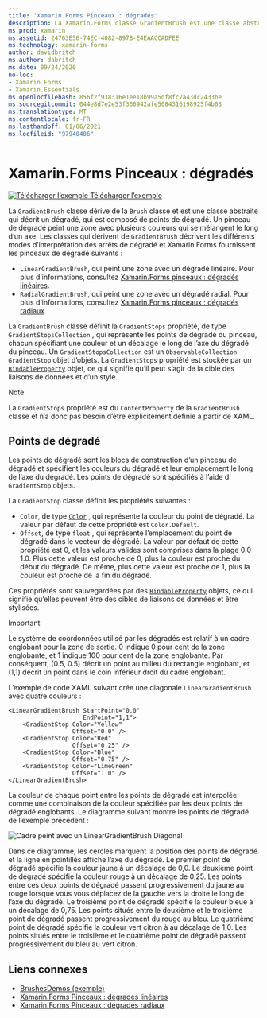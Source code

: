 ```yaml
---
title: 'Xamarin.Forms Pinceaux : dégradés'
description: La Xamarin.Forms classe GradientBrush est une classe abstraite qui décrit un dégradé composé de points de dégradé.
ms.prod: xamarin
ms.assetid: 24763E56-74EC-4082-897B-E4EAACCADFEE
ms.technology: xamarin-forms
author: davidbritch
ms.author: dabritch
ms.date: 09/24/2020
no-loc:
- Xamarin.Forms
- Xamarin.Essentials
ms.openlocfilehash: 856f2f938316e1ee18b99a5df8fc7a43dc2433be
ms.sourcegitcommit: 044e8d7e2e53f366942afe5084316198925f4b03
ms.translationtype: MT
ms.contentlocale: fr-FR
ms.lasthandoff: 01/06/2021
ms.locfileid: "97940406"
---
```

# <a name="no-locxamarinforms-brushes-gradients"></a>Xamarin.Forms Pinceaux : dégradés

[![Télécharger l’exemple](~/media/shared/download.png) Télécharger l’exemple](/samples/xamarin/xamarin-forms-samples/userinterface-brushdemos/)

La `GradientBrush` classe dérive de la `Brush` classe et est une classe abstraite qui décrit un dégradé, qui est composé de points de dégradé. Un pinceau de dégradé peint une zone avec plusieurs couleurs qui se mélangent le long d’un axe. Les classes qui dérivent de `GradientBrush` décrivent les différents modes d’interprétation des arrêts de dégradé et Xamarin.Forms fournissent les pinceaux de dégradé suivants :

- `LinearGradientBrush`, qui peint une zone avec un dégradé linéaire. Pour plus d’informations, consultez [ Xamarin.Forms pinceaux : dégradés linéaires](lineargradient.md).
- `RadialGradientBrush`, qui peint une zone avec un dégradé radial. Pour plus d’informations, consultez [ Xamarin.Forms pinceaux : dégradés radiaux](radialgradient.md).

La `GradientBrush` classe définit la `GradientStops` propriété, de type `GradientStopsCollection` , qui représente les points de dégradé du pinceau, chacun spécifiant une couleur et un décalage le long de l’axe du dégradé du pinceau. Un `GradientStopsCollection` est un `ObservableCollection` `GradientStop` objet d’objets. La `GradientStops` propriété est stockée par un [`BindableProperty`](xref:Xamarin.Forms.BindableProperty) objet, ce qui signifie qu’il peut s’agir de la cible des liaisons de données et d’un style.

> [!NOTE]
> La `GradientStops` propriété est du `ContentProperty` de la `GradientBrush` classe et n’a donc pas besoin d’être explicitement définie à partir de XAML.

## <a name="gradient-stops"></a>Points de dégradé

Les points de dégradé sont les blocs de construction d’un pinceau de dégradé et spécifient les couleurs du dégradé et leur emplacement le long de l’axe du dégradé. Les points de dégradé sont spécifiés à l’aide d' `GradientStop` objets.

La `GradientStop` classe définit les propriétés suivantes :

- `Color`, de type [`Color`](xref:Xamarin.Forms.Color) , qui représente la couleur du point de dégradé. La valeur par défaut de cette propriété est `Color.Default`.
- `Offset`, de type `float` , qui représente l’emplacement du point de dégradé dans le vecteur de dégradé. La valeur par défaut de cette propriété est 0, et les valeurs valides sont comprises dans la plage 0.0-1.0. Plus cette valeur est proche de 0, plus la couleur est proche du début du dégradé. De même, plus cette valeur est proche de 1, plus la couleur est proche de la fin du dégradé.

Ces propriétés sont sauvegardées par des [`BindableProperty`](xref:Xamarin.Forms.BindableProperty) objets, ce qui signifie qu’elles peuvent être des cibles de liaisons de données et être stylisées.

> [!IMPORTANT]
> Le système de coordonnées utilisé par les dégradés est relatif à un cadre englobant pour la zone de sortie. 0 indique 0 pour cent de la zone englobante, et 1 indique 100 pour cent de la zone englobante. Par conséquent, (0.5, 0.5) décrit un point au milieu du rectangle englobant, et (1,1) décrit un point dans le coin inférieur droit du cadre englobant.

L’exemple de code XAML suivant crée une diagonale `LinearGradientBrush` avec quatre couleurs :

```xaml
<LinearGradientBrush StartPoint="0,0"
                     EndPoint="1,1">
    <GradientStop Color="Yellow"
                  Offset="0.0" />
    <GradientStop Color="Red"
                  Offset="0.25" />
    <GradientStop Color="Blue"
                  Offset="0.75" />             
    <GradientStop Color="LimeGreen"
                  Offset="1.0" />
</LinearGradientBrush>                                                       
```

La couleur de chaque point entre les points de dégradé est interpolée comme une combinaison de la couleur spécifiée par les deux points de dégradé englobants. Le diagramme suivant montre les points de dégradé de l’exemple précédent :

![Cadre peint avec un LinearGradientBrush Diagonal](gradient-images/gradient-stops.png)

Dans ce diagramme, les cercles marquent la position des points de dégradé et la ligne en pointillés affiche l’axe du dégradé. Le premier point de dégradé spécifie la couleur jaune à un décalage de 0,0. Le deuxième point de dégradé spécifie la couleur rouge à un décalage de 0,25. Les points entre ces deux points de dégradé passent progressivement du jaune au rouge lorsque vous vous déplacez de la gauche vers la droite le long de l’axe du dégradé. Le troisième point de dégradé spécifie la couleur bleue à un décalage de 0,75. Les points situés entre le deuxième et le troisième point de dégradé passent progressivement du rouge au bleu. Le quatrième point de dégradé spécifie la couleur vert citron à au décalage de 1,0. Les points situés entre le troisième et le quatrième point de dégradé passent progressivement du bleu au vert citron.

## <a name="related-links"></a>Liens connexes

- [BrushesDemos (exemple)](/samples/xamarin/xamarin-forms-samples/userinterface-brushdemos/)
- [Xamarin.Forms Pinceaux : dégradés linéaires](lineargradient.md)
- [Xamarin.Forms Pinceaux : dégradés radiaux](radialgradient.md)
